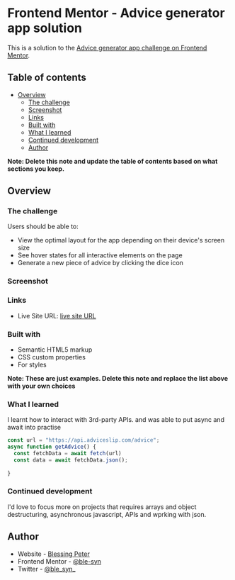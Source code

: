 # Frontend Mentor - Advice generator app solution

This is a solution to the [Advice generator app challenge on Frontend Mentor](https://www.frontendmentor.io/challenges/advice-generator-app-QdUG-13db). 

## Table of contents

- [Overview](#overview)
  - [The challenge](#the-challenge)
  - [Screenshot](#screenshot)
  - [Links](#links)
  - [Built with](#built-with)
  - [What I learned](#what-i-learned)
  - [Continued development](#continued-development)
  - [Author](#author)

**Note: Delete this note and update the table of contents based on what sections you keep.**

## Overview

### The challenge

Users should be able to:

- View the optimal layout for the app depending on their device's screen size
- See hover states for all interactive elements on the page
- Generate a new piece of advice by clicking the dice icon

### Screenshot





### Links

- Live Site URL: [live site URL](https://ble-syn.github.io/Advice-generator-app/)


### Built with

- Semantic HTML5 markup
- CSS custom properties
- For styles

**Note: These are just examples. Delete this note and replace the list above with your own choices**

### What I learned

I learnt how to interact with 3rd-party APIs. and was able to put async and await into practise


```js
const url = "https://api.adviceslip.com/advice";
async function getAdvice() {
  const fetchData = await fetch(url)
  const data = await fetchData.json();
   
}
```

### Continued development

I'd love to focus more on projects that requires arrays and object destructuring, asynchronous javascript, APIs and wprking with json.



## Author

- Website - [Blessing Peter](https://www.your-site.com)
- Frontend Mentor - [@ble-syn](https://www.frontendmentor.io/profile/ble-syn)
- Twitter - [@ble_syn_](https://www.twitter.com/ble_syn_)


